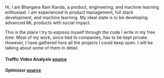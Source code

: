 Hi, I am Bhargava Ram Kanda, a product, engineering, and machine learning 
enthusiast. I am experienced in product management, full stack 
development, and machine learning. My ideal state is to be 
developing advanced ML products with social impact. 

This is the place I try to express myself through 
the code I write in my free time. Most of my work, since 
tied to companies, has to be kept private. However, I have
gathered here all the projects I could keep open. I will
be talking about some of them in detail.

#### Traffic Video Analysis [source](https://github.com/bhargavkanda/portfolio)
#### Optimizer [source](https://github.com/bhargavkanda/optimizer)
